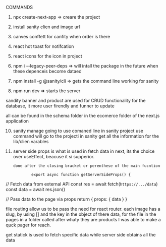 
COMMANDS 
1. npx create-next-app   => creare the project
2. install sanity clien and image url
3. canves conffett for canfity when order is there
4. react hot toast for notifcation
5. react icons for the icon in project
7. npm i --legacy-peer-deps  => will intall the package in the future when these depenceis become dataed

 8. npm install -g @sanity/cli => gets the command line working for sanity
 9. npm run dev  => starts the server

 sandity banner and product are used for CRUD functionality for the database, it more user firendly and funner to update

all can be found in the schema folder in the ecomerce folder of the next.js application

10. sanity manage
        going to use comaned line in sanity project use command will go to the 
        projecti in sanity get all the information for the lib/clien varables

11. server side props is what is used in fetch data in next, its the choice over useEffect, beacuse it si supperior.

        done after the closing bracket or perenthese of the main fucntion

                export async function getServerSideProps() {
  // Fetch data from external API
  const res = await fetch(`https://.../data`)
  const data = await res.json()

  // Pass data to the page via props
  return { props: { data } }

file routing allow us to be pass the need for react router.
each image has a slug, by using [] and the key in the object of there data, for the file in the pages in a folder called after whaty they are products I was able to make a quck pager for reach.


get statick is used to fetch specific data while server side obtains all the data